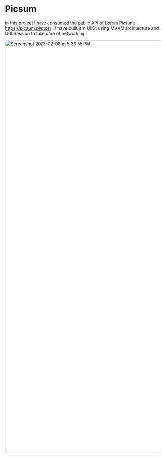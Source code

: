 # Picsum

In this project I have consumed the public API of Lorem Picsum: https://picsum.photos/ . I have built it in UIKit using MVVM architecture and URLSession to take care of networking.


<img width="1330" alt="Screenshot 2023-02-08 at 5 36 55 PM" src="https://user-images.githubusercontent.com/80169743/217593501-6501b0df-c074-4051-9047-0c5d82c4e867.png">
